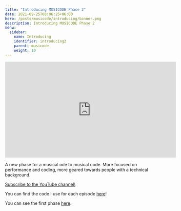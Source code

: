 ```yaml
---
title: "Introducing MUSICODE Phase 2"
date: 2021-09-25T08:06:25+06:00
hero: /posts/musicode/introducing/banner.png
description: Introducing MUSICODE Phase 2
menu:
  sidebar:
    name: Introducing
    identifier: introducing2
    parent: musicode
    weight: 10
---
```


<iframe width="560" height="315" src="https://www.youtube.com/embed/pesosYR7FcY" title="YouTube video player" frameborder="0" allow="accelerometer; autoplay; clipboard-write; encrypted-media; gyroscope; picture-in-picture" allowfullscreen></iframe>

A new phase for a musical ode to musical code. More focused on performance and coding, more geared towards people with a technical background.

[Subscribe to the YouTube channel!](https://www.youtube.com/channel/UCrZNf0XkxtXE0tsy1y2RT0w).

You can find the code I use for each episode [here](https://github.com/psc-g/musicode)!

You can see the first phase [here](/posts/musicode/phase1).
